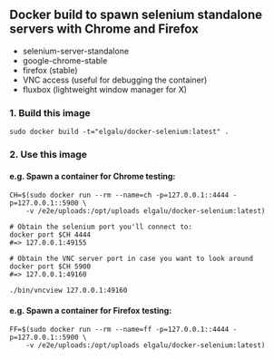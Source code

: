 ## Docker build to spawn selenium standalone servers with Chrome and Firefox

* selenium-server-standalone
* google-chrome-stable
* firefox (stable)
* VNC access (useful for debugging the container)
* fluxbox (lightweight window manager for X)

### 1. Build this image

    sudo docker build -t="elgalu/docker-selenium:latest" .

### 2. Use this image

#### e.g. Spawn a container for Chrome testing:

    CH=$(sudo docker run --rm --name=ch -p=127.0.0.1::4444 -p=127.0.0.1::5900 \
        -v /e2e/uploads:/opt/uploads elgalu/docker-selenium:latest)

    # Obtain the selenium port you'll connect to:
    docker port $CH 4444
    #=> 127.0.0.1:49155

    # Obtain the VNC server port in case you want to look around
    docker port $CH 5900
    #=> 127.0.0.1:49160

    ./bin/vncview 127.0.0.1:49160

#### e.g. Spawn a container for Firefox testing:

    FF=$(sudo docker run --rm --name=ff -p=127.0.0.1::4444 -p=127.0.0.1::5900 \
        -v /e2e/uploads:/opt/uploads elgalu/docker-selenium:latest)
